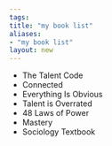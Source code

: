 ```yaml
---
tags: 
title: "my book list"
aliases:
- "my book list"
layout: new
---
```


- The Talent Code
- Connected
- Everything Is Obvious
- Talent is Overrated
- 48 Laws of Power
- Mastery
- Sociology Textbook
